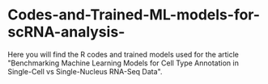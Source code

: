 # Codes-and-Trained-ML-models-for-scRNA-analysis-
Here you will find the R codes and trained models used for the article "Benchmarking Machine Learning Models for Cell Type Annotation in Single-Cell vs Single-Nucleus RNA-Seq Data".
